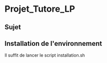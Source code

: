 # Projet_Tutore_LP

## Sujet

## Installation de l'environnement

Il suffit de lancer le script installation.sh







